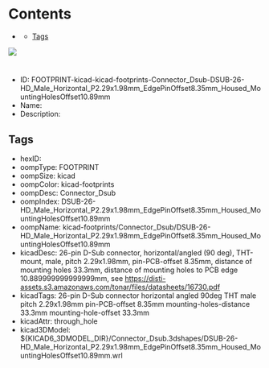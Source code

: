 



Contents
========

* [](#)
	* [Tags](#tags)
  
![][im]
# 

- ID: FOOTPRINT-kicad-kicad-footprints-Connector_Dsub-DSUB-26-HD_Male_Horizontal_P2.29x1.98mm_EdgePinOffset8.35mm_Housed_MountingHolesOffset10.89mm
- Name: 
- Description: 

## Tags

- hexID: 
- oompType: FOOTPRINT
- oompSize: kicad
- oompColor: kicad-footprints
- oompDesc: Connector_Dsub
- oompIndex: DSUB-26-HD_Male_Horizontal_P2.29x1.98mm_EdgePinOffset8.35mm_Housed_MountingHolesOffset10.89mm
- oompName: kicad-footprints/Connector_Dsub/DSUB-26-HD_Male_Horizontal_P2.29x1.98mm_EdgePinOffset8.35mm_Housed_MountingHolesOffset10.89mm
- kicadDesc: 26-pin D-Sub connector, horizontal/angled (90 deg), THT-mount, male, pitch 2.29x1.98mm, pin-PCB-offset 8.35mm, distance of mounting holes 33.3mm, distance of mounting holes to PCB edge 10.889999999999999mm, see https://disti-assets.s3.amazonaws.com/tonar/files/datasheets/16730.pdf
- kicadTags: 26-pin D-Sub connector horizontal angled 90deg THT male pitch 2.29x1.98mm pin-PCB-offset 8.35mm mounting-holes-distance 33.3mm mounting-hole-offset 33.3mm
- kicadAttr: through_hole
- kicad3DModel: ${KICAD6_3DMODEL_DIR}/Connector_Dsub.3dshapes/DSUB-26-HD_Male_Horizontal_P2.29x1.98mm_EdgePinOffset8.35mm_Housed_MountingHolesOffset10.89mm.wrl



[im]: image.png
